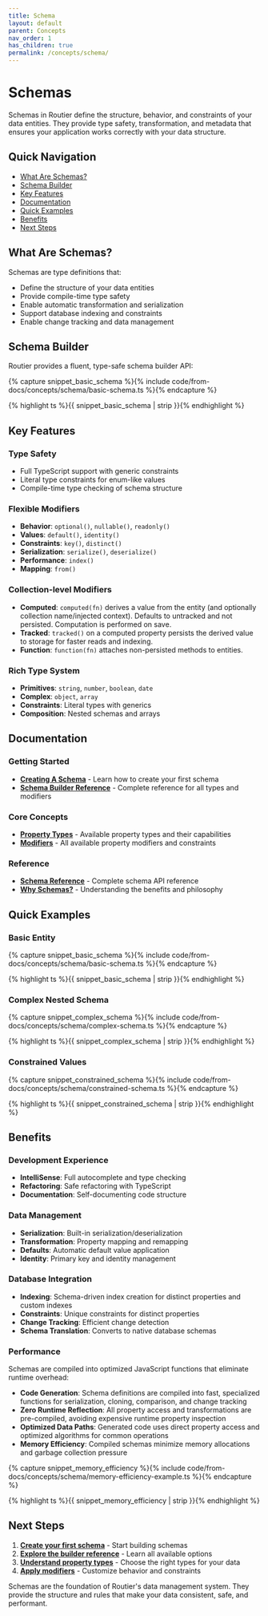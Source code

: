 ```yaml
---
title: Schema
layout: default
parent: Concepts
nav_order: 1
has_children: true
permalink: /concepts/schema/
---
```


# Schemas

Schemas in Routier define the structure, behavior, and constraints of your data entities. They provide type safety, transformation, and metadata that ensures your application works correctly with your data structure.

## Quick Navigation

- [What Are Schemas?](#what-are-schemas)
- [Schema Builder](#schema-builder)
- [Key Features](#key-features)
- [Documentation](#documentation)
- [Quick Examples](#quick-examples)
- [Benefits](#benefits)
- [Next Steps](#next-steps)

## What Are Schemas?

Schemas are type definitions that:

- Define the structure of your data entities
- Provide compile-time type safety
- Enable automatic transformation and serialization
- Support database indexing and constraints
- Enable change tracking and data management

## Schema Builder

Routier provides a fluent, type-safe schema builder API:

{% capture snippet_basic_schema %}{% include code/from-docs/concepts/schema/basic-schema.ts %}{% endcapture %}

{% highlight ts %}{{ snippet_basic_schema | strip }}{% endhighlight %}

## Key Features

### Type Safety

- Full TypeScript support with generic constraints
- Literal type constraints for enum-like values
- Compile-time type checking of schema structure

### Flexible Modifiers

- **Behavior**: `optional()`, `nullable()`, `readonly()`
- **Values**: `default()`, `identity()`
- **Constraints**: `key()`, `distinct()`
- **Serialization**: `serialize()`, `deserialize()`
- **Performance**: `index()`
- **Mapping**: `from()`

### Collection-level Modifiers

- **Computed**: `computed(fn)` derives a value from the entity (and optionally collection name/injected context). Defaults to untracked and not persisted. Computation is performed on save.
- **Tracked**: `tracked()` on a computed property persists the derived value to storage for faster reads and indexing.
- **Function**: `function(fn)` attaches non-persisted methods to entities.

### Rich Type System

- **Primitives**: `string`, `number`, `boolean`, `date`
- **Complex**: `object`, `array`
- **Constraints**: Literal types with generics
- **Composition**: Nested schemas and arrays

## Documentation

### Getting Started

- **[Creating A Schema](creating-a-schema.md)** - Learn how to create your first schema
- **[Schema Builder Reference](schema-builder-reference.md)** - Complete reference for all types and modifiers

### Core Concepts

- **[Property Types](property-types/README.md)** - Available property types and their capabilities
- **[Modifiers](modifiers/README.md)** - All available property modifiers and constraints

### Reference

- **[Schema Reference](reference.md)** - Complete schema API reference
- **[Why Schemas?](why-schemas.md)** - Understanding the benefits and philosophy

## Quick Examples

### Basic Entity

{% capture snippet_basic_schema %}{% include code/from-docs/concepts/schema/basic-schema.ts %}{% endcapture %}

{% highlight ts %}{{ snippet_basic_schema | strip }}{% endhighlight %}

### Complex Nested Schema

{% capture snippet_complex_schema %}{% include code/from-docs/concepts/schema/complex-schema.ts %}{% endcapture %}

{% highlight ts %}{{ snippet_complex_schema | strip }}{% endhighlight %}

### Constrained Values

{% capture snippet_constrained_schema %}{% include code/from-docs/concepts/schema/constrained-schema.ts %}{% endcapture %}

{% highlight ts %}{{ snippet_constrained_schema | strip }}{% endhighlight %}

## Benefits

### Development Experience

- **IntelliSense**: Full autocomplete and type checking
- **Refactoring**: Safe refactoring with TypeScript
- **Documentation**: Self-documenting code structure

### Data Management

- **Serialization**: Built-in serialization/deserialization
- **Transformation**: Property mapping and remapping
- **Defaults**: Automatic default value application
- **Identity**: Primary key and identity management

### Database Integration

- **Indexing**: Schema-driven index creation for distinct properties and custom indexes
- **Constraints**: Unique constraints for distinct properties
- **Change Tracking**: Efficient change detection
- **Schema Translation**: Converts to native database schemas

### Performance

Schemas are compiled into optimized JavaScript functions that eliminate runtime overhead:

- **Code Generation**: Schema definitions are compiled into fast, specialized functions for serialization, cloning, comparison, and change tracking
- **Zero Runtime Reflection**: All property access and transformations are pre-compiled, avoiding expensive runtime property inspection
- **Optimized Data Paths**: Generated code uses direct property access and optimized algorithms for common operations
- **Memory Efficiency**: Compiled schemas minimize memory allocations and garbage collection pressure

{% capture snippet_memory_efficiency %}{% include code/from-docs/concepts/schema/memory-efficiency-example.ts %}{% endcapture %}

{% highlight ts %}{{ snippet_memory_efficiency | strip }}{% endhighlight %}

## Next Steps

1. **[Create your first schema](creating-a-schema.md)** - Start building schemas
2. **[Explore the builder reference](schema-builder-reference.md)** - Learn all available options
3. **[Understand property types](property-types/README.md)** - Choose the right types for your data
4. **[Apply modifiers](modifiers/README.md)** - Customize behavior and constraints

Schemas are the foundation of Routier's data management system. They provide the structure and rules that make your data consistent, safe, and performant.
